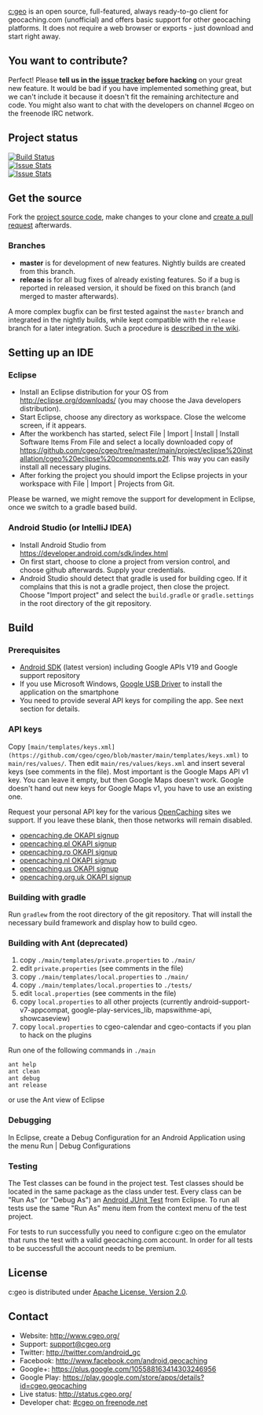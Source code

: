 [c:geo](http://www.cgeo.org) is an open source, full-featured, always ready-to-go client for geocaching.com (unofficial) and offers basic support for other geocaching platforms.
It does not require a web browser or exports - just download and start right away.

## You want to contribute?

Perfect! Please **tell us in the [issue tracker](https://github.com/cgeo/cgeo/issues) before hacking** on your great new feature. It would be bad if you have implemented something great, but we can't include it because it doesn't fit the remaining architecture and code. You might also want to chat with the developers on channel #cgeo on the freenode IRC network.

## Project status

[![Build Status](http://ci.cgeo.org/job/c-geo/badge/icon)](http://ci.cgeo.org/job/c-geo/)<br>
[![Issue Stats](http://issuestats.com/github/cgeo/cgeo/badge/pr)](http://issuestats.com/github/cgeo/cgeo)<br>
[![Issue Stats](http://issuestats.com/github/cgeo/cgeo/badge/issue)](http://issuestats.com/github/cgeo/cgeo)<br>

## Get the source

Fork the [project source code](https://github.com/cgeo/cgeo), make changes to your clone and [create a pull request](https://help.github.com/articles/using-pull-requests) afterwards.

### Branches

- **master** is for development of new features. Nightly builds are created from this branch.
- **release** is for all bug fixes of already existing features. So if a bug is reported in released version, it should be fixed on this branch (and merged to master afterwards).

A more complex bugfix can be first tested against the `master` branch and integrated in the nightly builds, while kept compatible with the `release` branch for a later integration.
Such a procedure is [described in the wiki](https://github.com/cgeo/cgeo/wiki/How-to-get-a-bug-fix-into-the-release).

## Setting up an IDE

### Eclipse
- Install an Eclipse distribution for your OS from http://eclipse.org/downloads/ (you may choose the Java developers distribution).
- Start Eclipse, choose any directory as workspace. Close the welcome screen, if it appears.
- After the workbench has started, select File | Import | Install | Install Software Items From File and select a locally downloaded copy of https://github.com/cgeo/cgeo/tree/master/main/project/eclipse%20installation/cgeo%20eclipse%20components.p2f. This way you can easily install all necessary plugins.
- After forking the project you should import the Eclipse projects in your workspace with File | Import | Projects from Git.

Please be warned, we might remove the support for development in Eclipse, once we switch to a gradle based build.

### Android Studio (or IntelliJ IDEA)
- Install Android Studio from https://developer.android.com/sdk/index.html
- On first start, choose to clone a project from version control, and choose github afterwards. Supply your credentials.
- Android Studio should detect that gradle is used for building cgeo. If it complains that this is not a gradle project, then close the project. Choose "Import project" and select the `build.gradle` or `gradle.settings` in the root directory of the git repository.

## Build

### Prerequisites

- [Android SDK](http://developer.android.com/sdk) (latest version) including Google APIs V19 and Google support repository
- If you use Microsoft Windows, [Google USB Driver](http://developer.android.com/sdk/win-usb.html) to install the application on the smartphone
- You need to provide several API keys for compiling the app. See next section for details.

### API keys
Copy `[main/templates/keys.xml](https://github.com/cgeo/cgeo/blob/master/main/templates/keys.xml)` to `main/res/values/`. Then edit `main/res/values/keys.xml` and insert several keys (see comments in the file). Most important is the Google Maps API v1 key. You can leave it empty, but then Google Maps doesn't work. Google doesn't hand out new keys for Google Maps v1, you have to use an existing one.

Request your personal API key for the various [OpenCaching](http://www.opencaching.eu/) sites we support. If you leave these blank, then those networks will remain disabled.
* [opencaching.de OKAPI signup](http://www.opencaching.de/okapi/signup.html)
* [opencaching.pl OKAPI signup](http://www.opencaching.pl/okapi/signup.html)
* [opencaching.ro OKAPI signup](http://www.opencaching.ro/okapi/signup.html)
* [opencaching.nl OKAPI signup](http://www.opencaching.nl/okapi/signup.html)
* [opencaching.us OKAPI signup](http://www.opencaching.us/okapi/signup.html)
* [opencaching.org.uk OKAPI signup](http://www.opencaching.org.uk/okapi/signup.html)

### Building with gradle

Run `gradlew` from the root directory of the git repository. That will install the necessary build framework and display how to build cgeo.

### Building with Ant (deprecated)

1. copy `./main/templates/private.properties` to `./main/`
2. edit `private.properties` (see comments in the file)
3. copy `./main/templates/local.properties` to `./main/`
4. copy `./main/templates/local.properties` to `./tests/`
5. edit `local.properties` (see comments in the file)
6. copy `local.properties` to all other projects (currently android-support-v7-appcompat, google-play-services_lib, mapswithme-api, showcaseview)
7. copy `local.properties` to cgeo-calendar and cgeo-contacts if you plan to hack on the plugins

Run one of the following commands in `./main`

    ant help
    ant clean
    ant debug
    ant release

or use the Ant view of Eclipse

### Debugging

In Eclipse, create a Debug Configuration for an Android Application using the menu Run | Debug Configurations

### Testing

The Test classes can be found in the project test. Test classes should be located in the same package as
the class under test.
Every class can be "Run As" (or "Debug As") an [Android JUnit Test](http://developer.android.com/guide/topics/testing/testing_android.html) from Eclipse.
To run all tests use the same "Run As" menu item from the context menu of the test project.

For tests to run successfully you need to configure c:geo on the emulator that runs the test with a valid geocaching.com account. In order for all tests to be successfull the account needs to be premium.

## License

c:geo is distributed under [Apache License, Version 2.0](http://www.apache.org/licenses/LICENSE-2.0).

## Contact

- Website: http://www.cgeo.org/
- Support: support@cgeo.org
- Twitter: http://twitter.com/android_gc
- Facebook: http://www.facebook.com/android.geocaching
- Google+: https://plus.google.com/105588163414303246956
- Google Play: https://play.google.com/store/apps/details?id=cgeo.geocaching
- Live status: http://status.cgeo.org/
- Developer chat: [#cgeo on freenode.net](https://webchat.freenode.net/?channels=%23cgeo)
